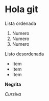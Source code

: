 # Hola git

Lista ordenada

1. Numero
2. Numero
3. Numero

Listo desordenada

* Item
* Item
* Item

**Negrita**

*Cursiva*
